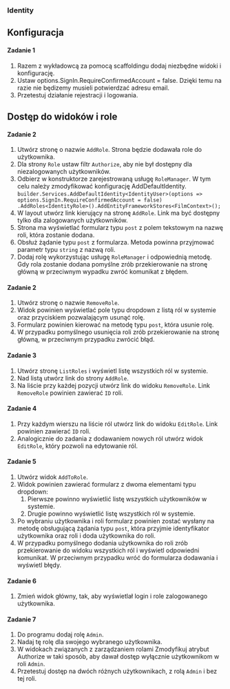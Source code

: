 ### Identity

## Konfiguracja

#### Zadanie 1

1. Razem z wykładowcą za pomocą scaffoldingu dodaj niezbędne widoki i konfigurację.
1. Ustaw options.SignIn.RequireConfirmedAccount = false. Dzięki temu na razie nie będizemy musieli potwierdzać adresu email.
1. Przetestuj działanie rejestracji i logowania.

## Dostęp do widoków i role

#### Zadanie 2

1. Utwórz stronę o nazwie `AddRole`. Strona będzie dodawała role do użytkownika.
1. Dla strony `Role` ustaw filtr `Authorize`, aby nie był dostępny dla niezalogowanych użytkowników.
1. Odbierz w konstruktorze zarejestrowaną usługę `RoleManager`. W tym celu należy zmodyfikować konfigurację AddDefaultIdentity.
`
builder.Services.AddDefaultIdentity<IdentityUser>(options => 
    options.SignIn.RequireConfirmedAccount = false)
    .AddRoles<IdentityRole>().AddEntityFrameworkStores<FilmContext>();
` 
1. W layout utwórz link kierujący na stronę `AddRole`. Link ma być dostępny tylko dla zalogowanych użytkowników.
1. Strona ma wyświetlać formularz typu `post` z polem tekstowym na nazwę roli, która zostanie dodana.
1. Obsłuż żądanie typu `post` z formularza. Metoda powinna przyjmować parametr typu `string` z nazwą roli.
1. Dodaj rolę wykorzystując usługę `RoleManager` i odpowiednią metodę. Gdy rola zostanie dodana pomyślne zrób przekierowanie na stronę główną w przeciwnym wypadku zwróć komunikat z błędem.

#### Zadanie 2

1. Utwórz stronę o nazwie `RemoveRole`.
1. Widok powinien wyświetlać pole typu dropdown z listą ról w systemie oraz przyciskiem pozwalającym usunąć rolę.
1. Formularz powinien kierować na metodę typu `post`, która usunie rolę.
1. W przypadku pomyślnego usunięcia roli zrób przekierowanie na stronę główną, w przeciwnym przypadku zwrócić błąd.

#### Zadanie 3

1. Utwórz stronę `ListRoles` i wyświetl listę wszystkich ról w systemie.
1. Nad listą utwórz link do strony `AddRole`.
1. Na liście przy każdej pozycji utwórz link do widoku `RemoveRole`. Link `RemoveRole` powinien zawierać `ID` roli.

#### Zadanie 4

1. Przy każdym wierszu na liście ról utwórz link do widoku `EditRole`. Link powinien zawierać `ID` roli.
1. Analogicznie do zadania z dodawaniem nowych ról utwórz widok `EditRole`, który pozwoli na edytowanie ról.

#### Zadanie 5

1. Utwórz widok `AddToRole`.
1. Widok powinien zawierać formularz z dwoma elementami typu dropdown:
    1. Pierwsze powinno wyświetlić listę wszystkich użytkowników w systemie.
    1. Drugie powinno wyświetlić listę wszystkich ról w systemie.
1. Po wybraniu użytkownika i roli formularz powinien zostać wysłany na metodę obsługującą żądania typu `post`, która przyjmie identyfikator użytkownika oraz roli i doda użytkownika do roli.
1. W przypadku pomyślnego dodania użytkownika do roli zrób przekierowanie do widoku wszystkich ról i wyświetl odpowiedni komunikat. W przeciwnym przypadku wróć do formularza dodawania i wyświetl błędy.

#### Zadanie 6

1. Zmień widok główny, tak, aby wyświetlał login i role zalogowanego użytkownika.

#### Zadanie 7

1. Do programu dodaj rolę `Admin`.
1. Nadaj tę rolę dla swojego wybranego użytkownika.
1. W widokach związanych z zarządzaniem rolami Zmodyfikuj atrybut Authorize w taki sposób, aby dawał dostęp wyłącznie użytkownikom w roli `Admin`.
1. Przetestuj dostęp na dwóch różnych użytkownikach, z rolą `Admin` i bez tej roli.